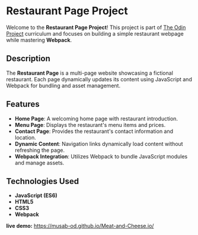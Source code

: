 # Restaurant Page Project
Welcome to the **Restaurant Page Project**! This project is part of [The Odin Project](https://www.theodinproject.com/) curriculum and focuses on building a simple restaurant webpage while mastering **Webpack**.

## Description
The **Restaurant Page** is a multi-page website showcasing a fictional restaurant. Each page dynamically updates its content using JavaScript and Webpack for bundling and asset management.

## Features
- **Home Page**: A welcoming home page with restaurant introduction.
- **Menu Page**: Displays the restaurant's menu items and prices.
- **Contact Page**: Provides the restaurant's contact information and location.
- **Dynamic Content**: Navigation links dynamically load content without refreshing the page.
- **Webpack Integration**: Utilizes Webpack to bundle JavaScript modules and manage assets.

## Technologies Used
- **JavaScript (ES6)**
- **HTML5**
- **CSS3**
- **Webpack**

**live demo:** https://musab-od.github.io/Meat-and-Cheese.io/
